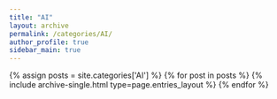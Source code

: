 ```yaml
---
title: "AI"
layout: archive
permalink: /categories/AI/
author_profile: true
sidebar_main: true
---
```



{% assign posts = site.categories['AI'] %}
{% for post in posts %} {% include archive-single.html type=page.entries_layout %} {% endfor %}